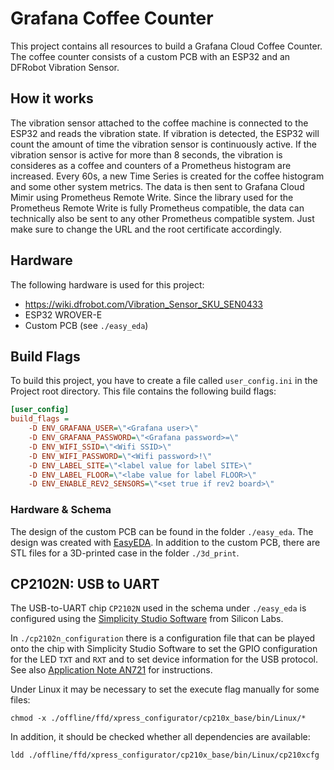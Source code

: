 # Grafana Coffee Counter

This project contains all resources to build a Grafana Cloud Coffee Counter.
The coffee counter consists of a custom PCB with an ESP32 and an DFRobot Vibration Sensor.

## How it works

The vibration sensor attached to the coffee machine is connected to the ESP32 and reads the vibration state. If vibration is detected, the ESP32 will count the amount of time the vibration sensor is continuously active. If the vibration sensor is active for more than 8 seconds, the vibration is consideres as a coffee and counters of a Prometheus histogram are increased. Every 60s, a new Time Series is created for the coffee histogram and some other system metrics. The data is then sent to Grafana Cloud Mimir using Prometheus Remote Write. Since the library used for the Prometheus Remote Write is fully Prometheus compatible, the data can technically also be sent to any other Prometheus compatible system. Just make sure to change the URL and the root certificate accordingly.

## Hardware

The following hardware is used for this project:

- https://wiki.dfrobot.com/Vibration_Sensor_SKU_SEN0433
- ESP32 WROVER-E
- Custom PCB (see `./easy_eda`)

## Build Flags

To build this project, you have to create a file called `user_config.ini` in the Project root directory. This file contains the following build flags:

```INI
[user_config]
build_flags =
	-D ENV_GRAFANA_USER=\"<Grafana user>\"
	-D ENV_GRAFANA_PASSWORD=\"<Grafana password>=\"
	-D ENV_WIFI_SSID=\"<Wifi SSID>\"
	-D ENV_WIFI_PASSWORD=\"<Wifi password>!\"
	-D ENV_LABEL_SITE=\"<label value for label SITE>\"
	-D ENV_LABEL_FLOOR=\"<labe value for label FLOOR>\"
	-D ENV_ENABLE_REV2_SENSORS=\"<set true if rev2 board>\"
```

### Hardware & Schema

The design of the custom PCB can be found in the folder `./easy_eda`. The design was created with [EasyEDA](https://easyeda.com/).
In addition to the custom PCB, there are STL files for a 3D-printed case in the folder `./3d_print`.

## CP2102N: USB to UART

The USB-to-UART chip `CP2102N` used in the schema under `./easy_eda` is configured using the [Simplicity Studio Software](https://www.silabs.com/developers/simplicity-studio) from Silicon Labs.

In `./cp2102n_configuration` there is a configuration file that can be played onto the chip with Simplicity Studio Software to set the GPIO configuration for the LED `TXT` and `RXT` and to set device information for the USB protocol. See also [Application Note AN721](https://www.silabs.com/documents/public/application-notes/AN721.pdf) for instructions.

Under Linux it may be necessary to set the execute flag manually for some files:

`chmod -x ./offline/ffd/xpress_configurator/cp210x_base/bin/Linux/*`

In addition, it should be checked whether all dependencies are available:

`ldd ./offline/ffd/xpress_configurator/cp210x_base/bin/Linux/cp210xcfg`
